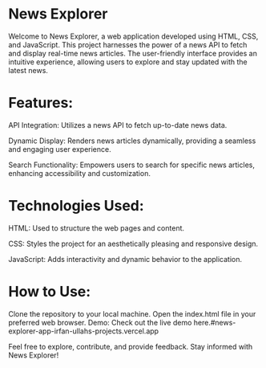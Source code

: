 

# News Explorer
Welcome to News Explorer, a web application developed using HTML, CSS, and JavaScript. This project harnesses the power of a news API to fetch and display real-time news articles. The user-friendly interface provides an intuitive experience, allowing users to explore and stay updated with the latest news.

# Features:
API Integration: Utilizes a news API to fetch up-to-date news data.

Dynamic Display: Renders news articles dynamically, providing a seamless and engaging user experience.

Search Functionality: Empowers users to search for specific news articles, enhancing accessibility and customization.

# Technologies Used:
HTML: Used to structure the web pages and content.

CSS: Styles the project for an aesthetically pleasing and responsive design.

JavaScript: Adds interactivity and dynamic behavior to the application.

# How to Use:
Clone the repository to your local machine.
Open the index.html file in your preferred web browser.
Demo:
Check out the live demo here.#news-explorer-app-irfan-ullahs-projects.vercel.app

Feel free to explore, contribute, and provide feedback. Stay informed with News Explorer!
